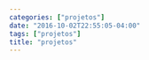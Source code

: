 ```yaml
---
categories: ["projetos"]
date: "2016-10-02T22:55:05-04:00"
tags: ["projetos"]
title: "projetos"
---
```

